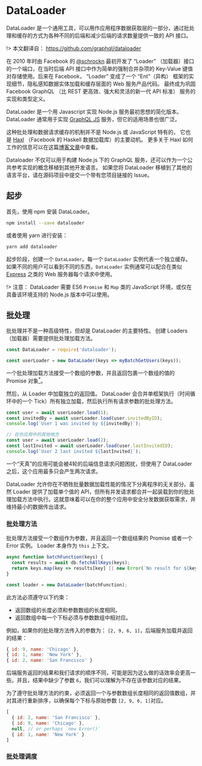 # DataLoader

DataLoader 是一个通用工具，可以用作应用程序数据获取层的一部分，通过批处理和缓存的方式为各种不同的后端和减少后端的请求数量提供一致的 API 接口。

!> 本文翻译自： https://github.com/graphql/dataloader

在 2010 年时由 Facebook 的 [@schrockn](https://github.com/schrockn) 最初开发了 “Loader” （加载器）接口的一个端口，在当时后端 API 接口中作为简单的强制合并杂项的 Key-Value 键值对存储使用。后来在 Facebook， “Loader” 变成了一个 “Ent”（异构） 框架的实现细节，隐私感知数据实体加载和缓存层面的 Web 服务产品代码。 最终成为巩固 Facebook GraphQL （比 REST 更高效、强大和灵活的新一代 API 标准） 服务的实现和类型定义。

DataLoader 是一个用 Javascript 实现 Node.js 服务最初思想的简化版本。DataLoader 通常用于实现 [GraphQL JS][] 服务，但它的适用场景也很广泛。

这种批处理和数据请求缓存的机制并不是 Node.js 或 JavaScript 特有的， 它也是 [Haxl](https://github.com/facebook/Haxl) （Facebook 的 Haskell 数据加载库）的主要动机。 更多关于 Haxl 如何工作的信息可以在这篇[博客文章](ttps://code.facebook.com/posts/302060973291128/open-sourcing-haxl-a-library-for-haskell/)中查看。

Dataloader 不仅可以用于构建 Node.js 下的 GraphQL 服务，还可以作为一个公共参考实现的概念移植到其他开发语言。 如果您将 DataLoader 移植到了其他的语言平台，请在源码项目中提交一个带有您项目链接的 Issue。

## 起步

首先，使用 npm 安装 DataLoader。

```bash
npm install --save dataloader
```

或者使用 yarn 进行安装：

```bash
yarn add dataloader
```

起步阶段，创建一个 `DataLoader`。每一个 `DataLoader` 实例代表一个独立缓存。如果不同的用户可以看到不同的东西，`DataLoader` 实例通常可以配合在类似 [Express][] 之类的 Web 服务器每个请求中使用。

!> 注意： DataLoader 需要 ES6 `Promise` 和 `Map` 类的 JavaScript 环境，或仅在具备该环境支持的 Node.js 版本中可以使用。

## 批处理

批处理并不是一种高级特性，但却是 DataLoader 的主要特性。 创建 Loaders （加载器）需要提供批处理加载方法。

```js
const DataLoader = require('dataloader');

const userLoader = new DataLoader(keys => myBatchGetUsers(keys));
```

一个批处理加载方法接受一个数组的参数，并且返回包裹一个数组的值的 Promise 对象[<sup>*</sup>](#batch-function)。

然后，从 Loader 中加载独立的返回值。 DataLoader 会合并单框架执行（时间循环中的一个 Tick）所有独立加载，然后执行所有请求参数的批处理方法。

```js
const user = await userLoader.load(1);
const invitedBy = await userLoader.load(user.invitedByID);
console.log(`User 1 was invited by ${invitedBy}`);

// 在你应用中的其他地方
const user = await userLoader.load(2);
const lastInvited = await userLoader.load(user.lastInvitedID);
console.log(`User 2 last invited ${lastInvited}`);
```

一个“天真”的应用可能会被4轮的后端信息请求问题困扰，但使用了 DataLoader 之后，这个应用最多只会产生两次请求。

DataLoader 允许你在不牺牲批量数据加载性能的情况下分离程序的无关部分。虽然 Loader 提供了加载单个值的 API，但所有并发请求都合并一起装载到你的批处理加载方法中执行。这就意味着可以在你的整个应用中安全分发数据获取需求，并维持最小的数据传出请求。

<a id="batch-function"></a>

### 批处理方法

批处理方法接受一个数组作为参数，并且返回一个数组结果的 Promise 或者一个 Error 实例。 Loader 本身作为 `this` 上下文。

```js
async function batchFunction(keys) {
  const results = await db.fetchAllKeys(keys);
  return keys.map(key => results[key] || new Error(`No result for ${key}`));
}

const loader = new DataLoader(batchFunction);
```

此方法必须遵守以下约束：

- 返回数组的长度必须和参数数组的长度相同。
- 返回数组中每一个下标必须与参数数组中相对应。

例如，如果你的批处理方法传入的参数为： `[2, 9, 6, 1]`，后端服务加载并返回的结果：

```js
{ id: 9, name: 'Chicago' },
{ id: 1, name: 'New York' },
{ id: 2, name: 'San Francisco' }
```

后端服务返回的结果和我们请求的顺序不同，可能是因为这么做的话效率会更高一些。并且，结果中缺少了参数 `6`，我们可以理解为不存在该参数对应的结果。

为了遵守批处理方法的约束，必须返回一个与参数数组长度相同的返回值数组，并对其进行重新排序，以确保每个下标与原始参数 `[2, 9, 6, 1]`对应。

```js
[
  { id: 2, name: 'San Francisco' },
  { id: 9, name: 'Chicago' },
  null, // or perhaps `new Error()`
  { id: 1, name: 'New York' }
]
```

### 批处理调度



[GraphQL JS]: https://github.com/graphql/graphql-js
[Express]: https://expressjs.com/